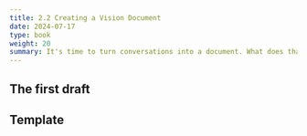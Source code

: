 ```yaml
---
title: 2.2 Creating a Vision Document
date: 2024-07-17
type: book
weight: 20
summary: It's time to turn conversations into a document. What does that look like?
---
```


## The first draft

## Template
